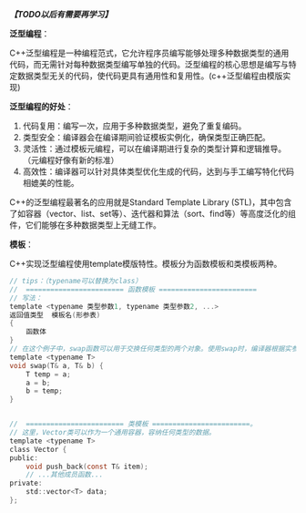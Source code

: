 ***【TODO以后有需要再学习】***

**泛型编程**：

 C++泛型编程是一种编程范式，它允许程序员编写能够处理多种数据类型的通用代码，而无需针对每种数据类型编写单独的代码。泛型编程的核心思想是编写与特定数据类型无关的代码，使代码更具有通用性和复用性。(c++泛型编程由模版实现)

**泛型编程的好处**：

1. 代码复用：编写一次，应用于多种数据类型，避免了重复编码。
2. 类型安全：编译器会在编译期间验证模板实例化，确保类型正确匹配。
3. 灵活性：通过模板元编程，可以在编译期进行复杂的类型计算和逻辑推导。（元编程好像有新的标准）
4. 高效性：编译器可以针对具体类型优化生成的代码，达到与手工编写特化代码相媲美的性能。

C++的泛型编程最著名的应用就是Standard Template Library (STL)，其中包含了如容器（vector、list、set等）、迭代器和算法（sort、find等）等高度泛化的组件，它们能够在多种数据类型上无缝工作。

**模板**：

 C++实现泛型编程使用template模版特性。模板分为函数模板和类模板两种。

```c
// tips：（typename可以替换为class）
//  ======================== 函数模板 ========================
// 写法：
template <typename 类型参数1, typename 类型参数2, ...>
返回值类型  模板名(形参表)
{
    函数体
}
// 在这个例子中，swap函数可以用于交换任何类型的两个对象。使用swap时，编译器根据实参类型来实例化一个特定版本的函数。
template <typename T>
void swap(T& a, T& b) {
    T temp = a;
    a = b;
    b = temp;
}


//  ======================== 类模板 ========================。
// 这里，Vector类可以作为一个通用容器，容纳任何类型的数据。
template <typename T>
class Vector {
public:
    void push_back(const T& item);
    // ...其他成员函数...
private:
    std::vector<T> data;
};

```